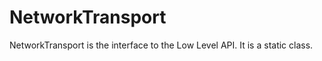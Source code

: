 NetworkTransport 
==============

NetworkTransport is the interface to the Low Level API. It is a static class.
